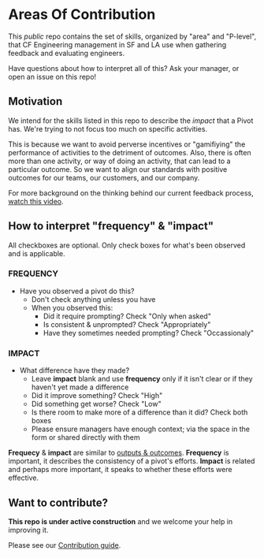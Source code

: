 # Areas Of Contribution

This *public* repo contains the set of skills, organized by "area" and "P-level", that CF Engineering management in SF and LA use when gathering feedback and evaluating engineers.

Have questions about how to interpret all of this?  Ask your manager, or open an issue on this repo!

## Motivation

We intend for the skills listed in this repo to describe the *impact* that a Pivot has.  We're trying to not focus too much on specific activities.

This is because we want to avoid perverse incentives or "gamifiying" the performance of activities to the detriment of outcomes.  Also, there is often more than one activity, or way of doing an activity, that can lead to a particular outcome.  So we want to align our standards with positive outcomes for our teams, our customers, and our company.

For more background on the thinking behind our current feedback process, [watch this video](https://sites.google.com/a/pivotal.io/cloud-foundry/resources/events-recordings/tech-talks/tt_feedback).

## How to interpret "frequency" & "impact"

All checkboxes are optional. Only check boxes for what's been observed and is applicable.

### FREQUENCY

- Have you observed a pivot do this?
  - Don't check anything unless you have
  - When you observed this: 
    - Did it require prompting? Check "Only when asked"
    - Is consistent & unprompted? Check "Appropriately"
    - Have they sometimes needed prompting? Check "Occassionaly"

### IMPACT

- What difference have they made?
  - Leave **impact** blank and use **frequency** only if it isn't clear or if they haven't yet made a difference
  - Did it improve something? Check "High"
  - Did something get worse? Check "Low"
  - Is there room to make more of a difference than it did? Check both boxes
  - Please ensure managers have enough context; via the space in the form or shared directly with them

**Frequecy** & **impact** are similar to [outputs & outcomes](https://hbr.org/2012/11/its-not-just-semantics-managing-outcomes). **Frequency** is important, it describes the consistency of a pivot's efforts. **Impact** is related and perhaps more important, it speaks to whether these efforts were effective.

## Want to contribute?
**This repo is under active construction** and we welcome your help in improving
it.

Please see our [Contribution guide](CONTRIBUTING.md).
